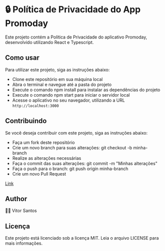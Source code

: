 # 🔒 Política de Privacidade do App Promoday

Este projeto contém a Política de Privacidade do aplicativo Promoday,
desenvolvido utilizando React e Typescript.

## Como usar
Para utilizar este projeto, siga as instruções abaixo:
* Clone este repositório em sua máquina local
* Abra o terminal e navegue até a pasta do projeto
* Execute o comando npm install para instalar as dependências do projeto
* Execute o comando npm start para iniciar o servidor local
* Acesse o aplicativo no seu navegador, utilizando a URL `http://localhost:3000`

## Contribuindo
Se você deseja contribuir com este projeto, siga as instruções abaixo:
* Faça um fork deste repositório
* Crie um novo branch para suas alterações: git checkout -b minha-branch
* Realize as alterações necessárias
* Faça o commit das suas alterações: git commit -m "Minhas alterações"
* Faça o push para o branch: git push origin minha-branch
* Crie um novo Pull Request

[Link](https://policespromoday.vercel.app/)


## Author
👨‍💻 Vitor Santos

## Licença
Este projeto está licenciado sob a licença MIT. Leia o arquivo LICENSE para mais informações.

